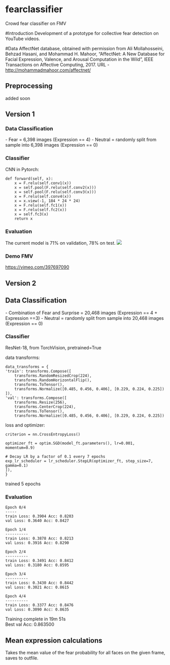 # fearclassifier
Crowd fear classifier on FMV

#Introduction 
Development of a prototype for collective fear detection on YouTube videos. 

#Data
AffectNet database, obtained with permission from Ali Mollahosseini, Behzad Hasani, and Mohammad H. Mahoor, “AffectNet: A New Database for Facial Expression, Valence, and Arousal Computation in the Wild”, IEEE Transactions on Affective Computing, 2017. URL - http://mohammadmahoor.com/affectnet/

<h2>Preprocessing</h2>
added soon

<h2>Version 1</h2>
<h3>Data Classification</h3>
- Fear = 6,398 images (Expression == 4)
- Neutral = randomly split from sample into 6,398 images (Expression == 0)

<h3>Classifier</h3>
CNN in Pytorch:

    def forward(self, x):
        x = F.relu(self.conv1(x))
        x = self.pool(F.relu(self.conv2(x)))
        x = self.pool(F.relu(self.conv3(x)))
        x = F.relu(self.conv4(x))
        x = x.view(-1, 184 * 24 * 24)
        x = F.relu(self.fc1(x))
        x = F.relu(self.fc2(x))
        x = self.fc3(x)
        return x


<h3>Evaluation</h3>
The current model is 71% on validation, 78% on test.

<img src="/results/fear_classifier.gif">

<h3>Demo FMV</h3>
<a href="https://vimeo.com/397697090">https://vimeo.com/397697090</a>

<h2>Version 2</h2>
<h2>Data Classification</h2>
- Combination of Fear and Surprise = 20,468 images (Expression == 4 + Expression ==3)
- Neutral = randomly split from sample into 20,468 images (Expression == 0)

<h3>Classifier</h3>
ResNet-18, from TorchVision, pretrained=True

data transforms:

    data_transforms = {
    'train': transforms.Compose([
        transforms.RandomResizedCrop(224),
        transforms.RandomHorizontalFlip(),
        transforms.ToTensor(),
        transforms.Normalize([0.485, 0.456, 0.406], [0.229, 0.224, 0.225])
    ]),
    'val': transforms.Compose([
        transforms.Resize(256),
        transforms.CenterCrop(224),
        transforms.ToTensor(),
        transforms.Normalize([0.485, 0.456, 0.406], [0.229, 0.224, 0.225])
  
  loss and optimizer:
  
    criterion = nn.CrossEntropyLoss()

    optimizer_ft = optim.SGD(model_ft.parameters(), lr=0.001, momentum=0.9)

    # Decay LR by a factor of 0.1 every 7 epochs
    exp_lr_scheduler = lr_scheduler.StepLR(optimizer_ft, step_size=7, gamma=0.1)
    ]),
    }
    
  trained 5 epochs

<h3>Evaluation</h3>
    
    Epoch 0/4
    -----
    train Loss: 0.3904 Acc: 0.8203
    val Loss: 0.3640 Acc: 0.8427

    Epoch 1/4
    ----------
    train Loss: 0.3878 Acc: 0.8213
    val Loss: 0.3916 Acc: 0.8290

    Epoch 2/4
    ----------
    train Loss: 0.3491 Acc: 0.8412
    val Loss: 0.3180 Acc: 0.8595

    Epoch 3/4
    ----------
    train Loss: 0.3430 Acc: 0.8442
    val Loss: 0.3021 Acc: 0.8615

    Epoch 4/4
    ----------
    train Loss: 0.3377 Acc: 0.8476
    val Loss: 0.3090 Acc: 0.8635

Training complete in 19m 51s<br>
Best val Acc: 0.863500

<h2>Mean expression calculations</h2>
Takes the mean value of the fear probability for all faces on the given frame, saves to outfile.
